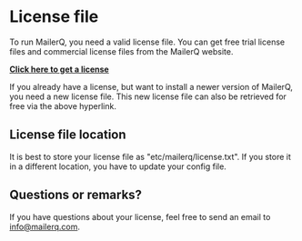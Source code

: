# License file

To run MailerQ, you need a valid license file. You can get
free trial license files and commercial license files from the MailerQ website.

**[Click here to get a license](/request-trial)**

If you already have a license, but want to install a newer version of MailerQ,
you need a new license file. This new license file can also be retrieved for free
via the above hyperlink.


## License file location

It is best to store your license file as "etc/mailerq/license.txt". If you
store it in a different location, you have to update your config file.


## Questions or remarks?

If you have questions about your license, feel free to send an email to 
[info@mailerq.com](mailto:info@mailerq.com).
